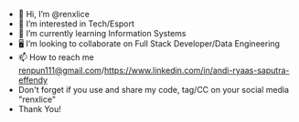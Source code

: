 - 👋 Hi, I’m @renxlice
- 👀 I’m interested in Tech/Esport
- 🌱 I’m currently learning Information Systems 
- 🖥 I’m looking to collaborate on Full Stack Developer/Data Engineering
- 📫 How to reach me renpun111@gmail.com/https://www.linkedin.com/in/andi-ryaas-saputra-effendy
- Don't forget if you use and share my code, tag/CC on your social media "renxlice"
- Thank You!
<!---
renxlice/renxlice is a ✨ special ✨ repository because its `README.md` (this file) appears on your GitHub profile.
You can click the Preview link to take a look at your changes.
--->

